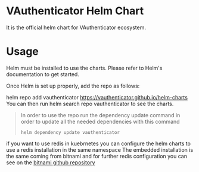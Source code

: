 # VAuthenticator Helm Chart

It is the official helm chart for VAuthenticator ecosystem.

# Usage

Helm must be installed to use the charts. Please refer to Helm's documentation to get started.

Once Helm is set up properly, add the repo as follows:

helm repo add vauthenticator https://vauthenticator.github.io/helm-charts
You can then run helm search repo vauthenticator to see the charts.

> In order to use the repo run the dependency update command in order to update all the needed dependencies with this
command
> 
> ```helm dependency update vauthenticator```

if you want to use redis in kuebrnetes you can configure the helm charts to use a redis installation in the same
namespace
The embedded installation is the same coming from bitnami and for further redis configuration you can see on
the [bitnami github repository](https://github.com/bitnami/charts/tree/main/bitnami/redis/) 